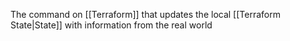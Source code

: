 The command on [[Terraform]] that updates the local [[Terraform State|State]] with information from the real world